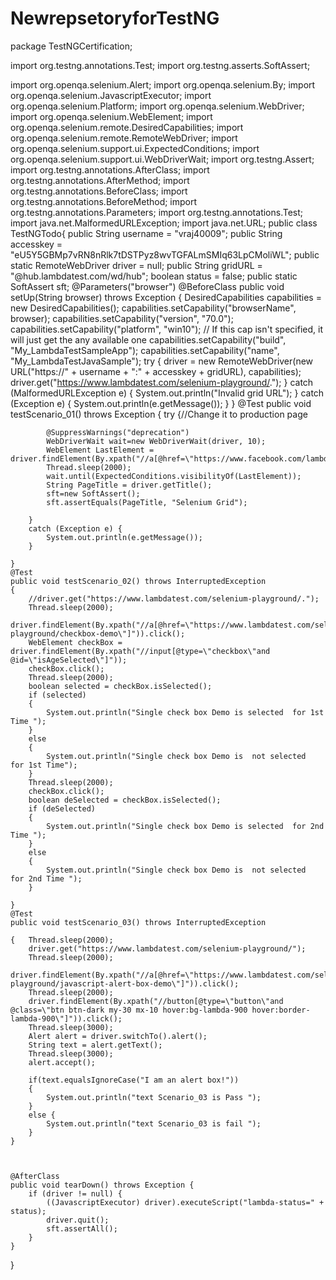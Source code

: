# NewrepsetoryforTestNG

package TestNGCertification;

import org.testng.annotations.Test;
import org.testng.asserts.SoftAssert;



import org.openqa.selenium.Alert;
import org.openqa.selenium.By;
import org.openqa.selenium.JavascriptExecutor;
import org.openqa.selenium.Platform;
import org.openqa.selenium.WebDriver;
import org.openqa.selenium.WebElement;
import org.openqa.selenium.remote.DesiredCapabilities;
import org.openqa.selenium.remote.RemoteWebDriver;
import org.openqa.selenium.support.ui.ExpectedConditions;
import org.openqa.selenium.support.ui.WebDriverWait;
import org.testng.Assert;
import org.testng.annotations.AfterClass;
import org.testng.annotations.AfterMethod;
import org.testng.annotations.BeforeClass;
import org.testng.annotations.BeforeMethod;
import org.testng.annotations.Parameters;
import org.testng.annotations.Test;
import java.net.MalformedURLException;
import java.net.URL;
public class TestNGTodo{
	public String username = "vraj40009";
	public String accesskey = "eU5Y5GBMp7vRN8nRlk7tDSTPyz8wvTGFALmSMIq63LpCMoliWL";
	public static RemoteWebDriver driver = null;
	public String gridURL = "@hub.lambdatest.com/wd/hub";
	boolean status = false;
	public static SoftAssert sft;
	@Parameters("browser")
	@BeforeClass
	public void setUp(String browser) throws Exception {
		DesiredCapabilities capabilities = new DesiredCapabilities();
		capabilities.setCapability("browserName", browser);
		capabilities.setCapability("version", "70.0");
		capabilities.setCapability("platform", "win10"); // If this cap isn't specified, it will just get the any available one
		capabilities.setCapability("build", "My_LambdaTestSampleApp");
		capabilities.setCapability("name", "My_LambdaTestJavaSample");
		try {
			driver = new RemoteWebDriver(new URL("https://" + username + ":" + accesskey + gridURL), capabilities);
			driver.get("https://www.lambdatest.com/selenium-playground/.");
		} catch (MalformedURLException e) {
			System.out.println("Invalid grid URL");
		} catch (Exception e) {
			System.out.println(e.getMessage());
		}
	}
	@Test
	public void testScenario_01() throws Exception {
		try {//Change it to production page
			
			@SuppressWarnings("deprecation")
			WebDriverWait wait=new WebDriverWait(driver, 10);
			WebElement LastElement = driver.findElement(By.xpath("//a[@href=\"https://www.facebook.com/lambdatest/\"]"));
			Thread.sleep(2000);
			wait.until(ExpectedConditions.visibilityOf(LastElement));
			String PageTitle = driver.getTitle();
			sft=new SoftAssert();
			sft.assertEquals(PageTitle, "Selenium Grid");

		} 
		catch (Exception e) {
			System.out.println(e.getMessage());
		}

	}
	@Test
	public void testScenario_02() throws InterruptedException
	{
		//driver.get("https://www.lambdatest.com/selenium-playground/.");
		Thread.sleep(2000);
		driver.findElement(By.xpath("//a[@href=\"https://www.lambdatest.com/selenium-playground/checkbox-demo\"]")).click();
		WebElement checkBox = driver.findElement(By.xpath("//input[@type=\"checkbox\"and @id=\"isAgeSelected\"]"));
		checkBox.click();
		Thread.sleep(2000);
		boolean selected = checkBox.isSelected();
		if (selected)
		{
			System.out.println("Single check box Demo is selected  for 1st Time ");
		}
		else
		{
			System.out.println("Single check box Demo is  not selected  for 1st Time");
		}
		Thread.sleep(2000);
		checkBox.click();
		boolean deSelected = checkBox.isSelected();
		if (deSelected)
		{
			System.out.println("Single check box Demo is selected  for 2nd Time ");
		}
		else
		{
			System.out.println("Single check box Demo is  not selected  for 2nd Time ");
		}

	}
	@Test
	public void testScenario_03() throws InterruptedException

	{	Thread.sleep(2000);
		driver.get("https://www.lambdatest.com/selenium-playground/");
		Thread.sleep(2000);
		driver.findElement(By.xpath("//a[@href=\"https://www.lambdatest.com/selenium-playground/javascript-alert-box-demo\"]")).click();
		Thread.sleep(2000);
		driver.findElement(By.xpath("//button[@type=\"button\"and @class=\"btn btn-dark my-30 mx-10 hover:bg-lambda-900 hover:border-lambda-900\"]")).click();
		Thread.sleep(3000);
		Alert alert = driver.switchTo().alert();
		String text = alert.getText();
		Thread.sleep(3000);
		alert.accept();
		
		if(text.equalsIgnoreCase("I am an alert box!"))
		{
			System.out.println("text Scenario_03 is Pass ");
		}
		else {
			System.out.println("text Scenario_03 is fail ");
		}
	}



	@AfterClass
	public void tearDown() throws Exception {
		if (driver != null) {
			((JavascriptExecutor) driver).executeScript("lambda-status=" + status);
			driver.quit();
			sft.assertAll();
		}
	}
}

